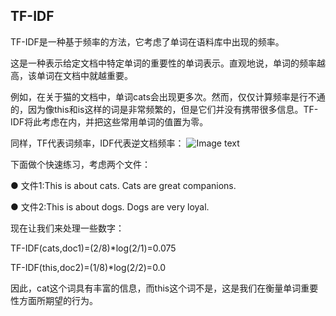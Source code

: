 ## TF-IDF

TF-IDF是一种基于频率的方法，它考虑了单词在语料库中出现的频率。

这是一种表示给定文档中特定单词的重要性的单词表示。直观地说，单词的频率越高，该单词在文档中就越重要。

例如，在关于猫的文档中，单词cats会出现更多次。然而，仅仅计算频率是行不通的，因为像this和is这样的词是非常频繁的，但是它们并没有携带很多信息。TF-IDF将此考虑在内，并把这些常用单词的值置为零。

同样，TF代表词频率，IDF代表逆文档频率：
![Image text](https://github.com/yflfly/nlp_tools/tree/master/nlp-TFIDF/image/1.jpg)


下面做个快速练习，考虑两个文件：

● 文件1:This is about cats. Cats are great companions.

● 文件2:This is about dogs. Dogs are very loyal.

现在让我们来处理一些数字：

TF-IDF(cats,doc1)=(2/8)*log(2/1)=0.075

TF-IDF(this,doc2)=(1/8)*log(2/2)=0.0

因此，cat这个词具有丰富的信息，而this这个词不是，这是我们在衡量单词重要性方面所期望的行为。